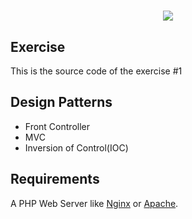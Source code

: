 <h1 align="center">
    <a href="https://www.stackbuilders.com/es/index/" target="_blank">
        <img src="https://www.stackbuilders.com/assets/images/stack-builders-logo-nav-horizontal.svg" />
    </a>
</h1>

Exercise
-------------

This is the source code of the exercise #1

Design Patterns
---------------
* Front Controller
* MVC
* Inversion of Control(IOC)

Requirements
------------

A PHP Web Server like [Nginx](https://www.nginx.com/resources/wiki/start/topics/tutorials/install/) or [Apache](http://httpd.apache.org/docs/2.4/es/install.html).
